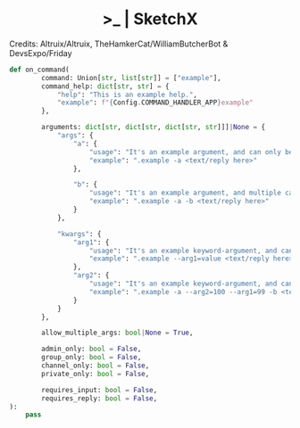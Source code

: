 <h1 align="center">
    <b>
        >_ | SketchX
    </b>
</h1>

Credits: Altruix/Altruix, TheHamkerCat/WilliamButcherBot & DevsExpo/Friday

``` python
def on_command(
        command: Union[str, list[str]] = ["example"],
        command_help: dict[str, str] = {
            "help": "This is an example help.",
            "example": f"{Config.COMMAND_HANDLER_APP}example"
        },

        arguments: dict[str, dict[str, dict[str, str]]]|None = {
            "args": {
                "a": {
                    "usage": "It's an example argument, and can only be 1 character wide.",
                    "example": ".example -a <text/reply here>"
                },

                "b": {
                    "usage": "It's an example argument, and multiple can be passed together.",
                    "example": ".example -a -b <text/reply here>"
                }
            },

            "kwargs": {
                "arg1": {
                    "usage": "It's an example keyword-argument, and can only be more that 1 character wide.",
                    "example": ".example --arg1=value <text/reply here>"
                },
                "arg2": {
                    "usage": "It's an example keyword-argument, and can be used with a simple argument too.",
                    "example": ".example -a --arg2=100 --arg1=99 -b <text/reply here>"
                }
            }
        },

        allow_multiple_args: bool|None = True,

        admin_only: bool = False,
        group_only: bool = False,
        channel_only: bool = False,
        private_only: bool = False,

        requires_input: bool = False,
        requires_reply: bool = False,
):
    pass
```
<!--

For any help regarding Markdown:
    https://github.com/Kernix13/markdown-cheatsheet
    https://github.com/tchapi/markdown-cheatsheet
    https://github.com/adam-p/markdown-here/wiki/Markdown-Cheatsheet

    https://docs.github.com/en/get-started/writing-on-github/working-with-advanced-formatting/creating-diagrams

    https://enterprise.github.com/downloads/en/markdown-cheatsheet.pdf

-->